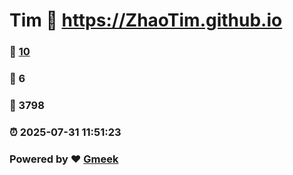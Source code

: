 # Tim :link: https://ZhaoTim.github.io 
### :page_facing_up: [10](https://ZhaoTim.github.io/tag.html) 
### :speech_balloon: 6 
### :hibiscus: 3798 
### :alarm_clock: 2025-07-31 11:51:23 
### Powered by :heart: [Gmeek](https://github.com/Meekdai/Gmeek)
